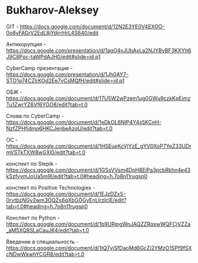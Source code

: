 
# Bukharov-Aleksey
GIT - https://docs.google.com/document/d/12N2E3YE0V4EXOO-0o8yFAGrV2EdL8jYdjrrHrL4S640/edit

Антикорупция - https://docs.google.com/presentation/d/1agO4vJUbAxLa2NJYByBF3KXYh6J9C8Poc-taWPdAJH0/edit#slide=id.p1

CyberCamp презентация - https://docs.google.com/presentation/d/1Jh0AY7-STO1q74CZlrKOd2Ee7vCsMQfH/edit#slide=id.p1

ОБЖ - https://docs.google.com/document/d/17U5W2wPzem1ug0GWu9czkKpEimzTu1ZwrYZ6Vf6YGO8/edit?tab=t.0

Слова по CyberCamp - https://docs.google.com/document/d/1eDkOL6NIP4Y4s5KCnH-NzfZPHfjdmp6HKCJenbeAzqU/edit?tab=t.0

ОС - https://docs.google.com/document/d/1HSEueKcVjYzE_gYV0XoP7YeZ33UDrmVSTkTXW8wGXl0/edit?tab=t.0 

конспект по Stepik - https://docs.google.com/document/d/1GSsVVsm4DpH8EiPa3pcbRkhn4e43kSzfvymJoUa5m9I/edit?tab=t.0#heading=h.7o8n11rugsp0

конспект по Positive Technologies - https://docs.google.com/document/d/1EJzDZxS-0rvtbzNGy2wm3OQZs6qXbGOGyEnLlrzlclE/edit?tab=t.0#heading=h.7o8n11rugsp0

Конспект по Python - https://docs.google.com/document/d/1b9URjpgWnJAQZZRqxwWQFCjVZZa_aM5XQ8SLaCauJ64/edit?tab=t.0

Введение в специальность - https://docs.google.com/document/d/1tQ7vjSfDaoMd6GcZi2YMzO1SPf9fSXcNDwWkwhYCGR8/edit?tab=t.0
